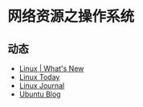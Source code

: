 # 网络资源之操作系统

## 动态

- [Linux | What's New](https://www.linux.org/whats-new/)
- [Linux Today](https://www.linuxtoday.com/)
- [Linux Journal](https://www.linuxjournal.com/)
- [Ubuntu Blog](https://ubuntu.com/blog)

